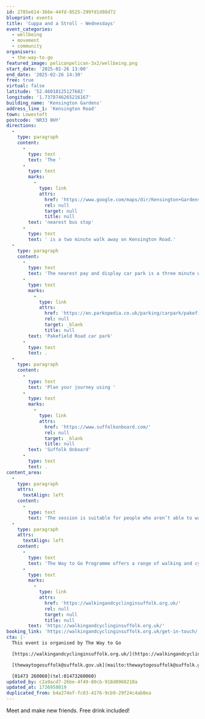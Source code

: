 ```yaml
---
id: 2785e614-366e-44fd-8525-299fd1d98d72
blueprint: events
title: 'Cuppa and a Stroll - Wednesdays'
event_categories:
  - wellbeing
  - movement
  - community
organisers:
  - the-way-to-go
featured_image: pelicanpelican-3x2/wellbeing.png
start_date: '2025-02-26 13:00'
end_date: '2025-02-26 14:30'
free: true
virtual: false
latitude: '52.46018125127682'
longitude: '1.7378746265216167'
building_name: 'Kensington Gardens'
address_line_1: 'Kensington Road'
town: Lowestoft
postcode: 'NR33 0HY'
directions:
  -
    type: paragraph
    content:
      -
        type: text
        text: 'The '
      -
        type: text
        marks:
          -
            type: link
            attrs:
              href: 'https://www.google.com/maps/dir/Kensington+Gardens,+Kensington+Road,+Lowestoft/Kensington+Road,+Lowestoft+NR33+0DF/@52.4597228,1.7372203,17z/data=!3m1!4b1!4m14!4m13!1m5!1m1!1s0x47da1b2d959959b1:0x1687128b866bf8dc!2m2!1d1.7407801!2d52.4601959!1m5!1m1!1s0x47da1a48b633310f:0x14471a920355260!2m2!1d1.739339!2d52.459942!3e2?entry=ttu&g_ep=EgoyMDI1MDExMC4wIKXMDSoASAFQAw%3D%3D'
              rel: null
              target: null
              title: null
        text: 'nearest bus stop'
      -
        type: text
        text: ' is a two minute walk away on Kensington Road.'
  -
    type: paragraph
    content:
      -
        type: text
        text: 'The nearest pay and display car park is a three minute walk away at '
      -
        type: text
        marks:
          -
            type: link
            attrs:
              href: 'https://en.parkopedia.co.uk/parking/carpark/pakefield_road/nr33/east_suffolk/?arriving=202501151630&leaving=202501151830'
              rel: null
              target: _blank
              title: null
        text: 'Pakefield Road car park'
      -
        type: text
        text: .
  -
    type: paragraph
    content:
      -
        type: text
        text: 'Plan your journey using '
      -
        type: text
        marks:
          -
            type: link
            attrs:
              href: 'https://www.suffolkonboard.com/'
              rel: null
              target: _blank
              title: null
        text: 'Suffolk Onboard'
      -
        type: text
        text: .
content_area:
  -
    type: paragraph
    attrs:
      textAlign: left
    content:
      -
        type: text
        text: 'The session is suitable for people who aren’t able to walk easily. We’ll work up to a half mile walk slowly over a number of sessions and each location offers lots of seating.'
  -
    type: paragraph
    attrs:
      textAlign: left
    content:
      -
        type: text
        text: 'The Way to Go Programme offers a range of walking and cycling groups, which meet regularly in Ipswich and Lowestoft. You can find out more by visiting their website - '
      -
        type: text
        marks:
          -
            type: link
            attrs:
              href: 'https://walkingandcyclinginsuffolk.org.uk/'
              rel: null
              target: null
              title: null
        text: 'https://walkingandcyclinginsuffolk.org.uk/'
booking_link: 'https://walkingandcyclinginsuffolk.org.uk/get-in-touch/'
cta: |-
  This event is organised by The Way to Go 

  [https://walkingandcyclinginsuffolk.org.uk/](https://walkingandcyclinginsuffolk.org.uk/)

  [thewaytogosuffolk@suffolk.gov.uk](mailto:thewaytogosuffolk@suffolk.gov.uk)

  [01473 260060](tel:01473260060)
updated_by: c2a9acd7-26be-4f49-89cb-918d0960210a
updated_at: 1736958019
duplicated_from: b4a274ef-fc03-4176-9cb9-29f24c4ab0ea
---
```

Meet and make new friends. Free drink included!